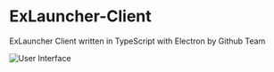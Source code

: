 # ExLauncher-Client
ExLauncher Client written in TypeScript with Electron by Github Team

![User Interface](http://i.gyazo.com/0fb5accaed4a2207a781ffbe72d39acc.gif)
